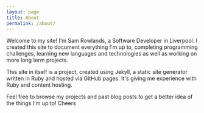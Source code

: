 ```yaml
---
layout: page
title: About
permalink: /about/
---
```


Welcome to my site! I'm Sam Rowlands, a Software Developer in Liverpool. I created this site to document everything I'm up to, completing programming challenges, learning new languages and technologies as well as working on more long term projects.

This site in itself is a project, created using Jekyll, a static site generator written in Ruby and hosted via GitHub pages. It's giving me experience with Ruby and content hosting.

Feel free to browse my projects and past blog posts to get a better idea of the things I'm up to! Cheers
